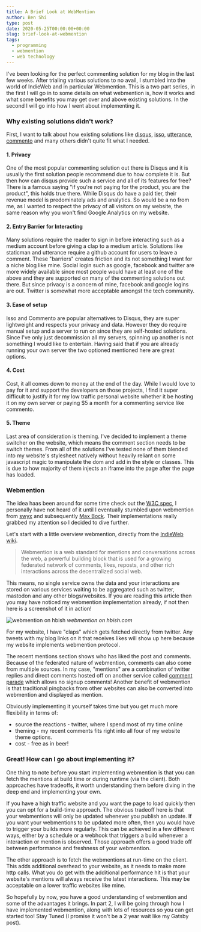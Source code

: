 ```yaml
---
title: A Brief Look at WebMention
author: Ben Shi
type: post
date: 2020-05-25T00:00:00+00:00
slug: brief-look-at-webmention
tags:
  - programming
  - webmention
  - web technology
---
```


I've been looking for the perfect commenting solution for my blog in the last few weeks. After
trialing various solutions to no avail, I stumbled into the world of IndieWeb and in particular
Webmention. This is a two part series, in the first I will go in to some details on what webmention
is, how it works and what some benefits you may get over and above existing solutions. In the second
I will go into how I went about implementing it.

### Why existing solutions didn't work?

First, I want to talk about how existing solutions like [disqus](https://disqus.com/),
[isso](https://posativ.org/isso/), [utterance](https://utteranc.es/),
[commento](https://commento.io/) and many others didn't quite fit what I needed.

#### 1. Privacy

One of the most popular commenting solution out there is Disqus and it is usually the first solution
people recommend due to how complete it is. But then how can disqus provide such a service and all
of its features for free? There is a famous saying "if you're not paying for the product, you are
the product", this holds true there. While Disqus do have a paid tier, their revenue model is
predominately ads and analytics. So would be a no from me, as I wanted to respect the privacy of all
visitors on my website, the same reason why you won't find Google Analytics on my website.

#### 2. Entry Barrier for Interacting

Many solutions require the reader to sign in before interacting such as a medium account before
giving a clap to a medium article. Solutions like staticman and utterance require a github account
for users to leave a comment. These "barriers" creates friction and its not something I want for a
niche blog like mine. Social login such as google, facebook and twitter are more widely available
since most people would have at least one of the above and they are supported on many of the
commenting solutions out there. But since privacy is a concern of mine, facebook and google logins
are out. Twitter is somewhat more acceptable amongst the tech community.

#### 3. Ease of setup

Isso and Commento are popular alternatives to Disqus, they are super lightweight and respects your
privacy and data. However they do require manual setup and a server to run on since they are
self-hosted solutions. Since I've only just decommission all my servers, spinning up another is not
something I would like to entertain. Having said that if you are already running your own server the
two optioned mentioned here are great options.

#### 4. Cost

Cost, it all comes down to money at the end of the day. While I would love to pay for it and support
the developers on those projects, I find it super difficult to justify it for my low traffic
personal website whether it be hosting it on my own server or paying $5 a month for a commenting
service like commento.

#### 5. Theme

Last area of consideration is theming. I've decided to implement a theme switcher on the website,
which means the comment section needs to be switch themes. From all of the solutions I've tested
none of them blended into my website's stylesheet natively without heavily reliant on some
javascript magic to manipulate the dom and add in the style or classes. This is due to how majority
of them injects an iframe into the page after the page has loaded.

### Webmention

The idea haas been around for some time check out the [W3C spec](https://www.w3.org/TR/webmention/),
I personally have not heard of it until I eventually stumbled upon webmention from
[swyx](https://www.swyx.io/writing/clientside-webmentions/) and subsequently
[Max Bock](https://mxb.dev/blog/using-webmentions-on-static-sites/). Their implementations really
grabbed my attention so I decided to dive further.

Let's start with a little overview webmention, directly from the
[IndieWeb wiki](https://indieweb.org/webmention).

> Webmention is a web standard for mentions and conversations across the web, a powerful building
> block that is used for a growing federated network of comments, likes, reposts, and other rich
> interactions across the decentralized social web.

This means, no single service owns the data and your interactions are stored on various services
waiting to be aggregated such as twitter, mastodon and any other blogs/websites. If you are reading
this article then you may have noticed my webmention implementation already, if not then here is a
screenshot of it in action!

![webmention on hbish](/media/webmention.png) _webmention on hbish.com_

For my website, I have "claps" which gets fetched directly from twitter. Any tweets with my blog
links on it that receives likes will show up here because my website implements webmention protocol.

The recent mentions section shows who has liked the post and comments. Because of the federated
nature of webmention, comments can also come from multiple sources. In my case, "mentions" are a
combination of twitter replies and direct comments hosted off on another service called
[comment parade](https://commentpara.de/) which allows no signup comments! Another benefit of
webmention is that traditional pingbacks from other websites can also be converted into webmention
and displayed as mention.

Obviously implementing it yourself takes time but you get much more flexibility in terms of:

- source the reactions - twitter, where I spend most of my time online
- theming - my recent comments fits right into all four of my website theme options.
- cost - free as in beer!

### Great! How can I go about implementing it?

One thing to note before you start implementing webmention is that you can fetch the mentions at
build time or during runtime (via the client). Both approaches have tradeoffs, it worth
understanding them before diving in the deep end and implementing your own.

If you have a high traffic website and you want the page to load quickly then you can opt for a
build-time approach. The obvious tradeoff here is that your webmentions will only be updated
whenever you publish an update. If you want your webmentions to be updated more often, then you
would have to trigger your builds more regularly. This can be achieved in a few different ways,
either by a schedule or a webhook that triggers a build whenever a interaction or mention is
observed. Those approach offers a good trade off between performance and freshness of your
webmention.

The other approach is to fetch the webmentions at run-time on the client. This adds additional
overhead to your website, as it needs to make more http calls. What you do get with the additional
performance hit is that your website's mentions will always receive the latest interactions. This
may be acceptable on a lower traffic websites like mine.

So hopefully by now, you have a good understanding of webmention and some of the advantages it
brings. In part 2, I will be going through how I have implemented webmention, along with lots of
resources so you can get started too! Stay Tuned (I promise it won't be a 2 year wait like my Gatsby
post).
